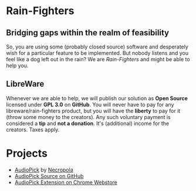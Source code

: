 # Rain-Fighters
## Bridging gaps within the realm of feasibility
So, you are using some (probably closed source) software and desperately wish for a particular feature to be implemented. But nobody listens and you feel like a dog left out in the rain? We are *Rain-Fighters* and might be able to help you. 

## LibreWare
Whenever we are able to help, we will publish our solution as **Open Source** licensed under **GPL 3.0** on **GitHub**. You will never have to pay for any libreware/rain-fighters product, but you will have the **liberty** to pay for it (throw some money to the creators). Any such voluntary payment is considered a **tip** and **not a donation**. It's (additional) income for the creators. Taxes apply.  

# Projects
 - [AudioPick](https://rain-fighters.github.io/AudioPick/) by [Necropola](https://necropola.github.io/)
 - [AudioPick Source on GitHub](https://github.com/rain-fighters/AudioPick/)
 - [AudioPick Extension on Chrome Webstore](https://chrome.google.com/webstore/detail/audiopick/gfhcppdamigjkficnjnhmnljljhagaha)
